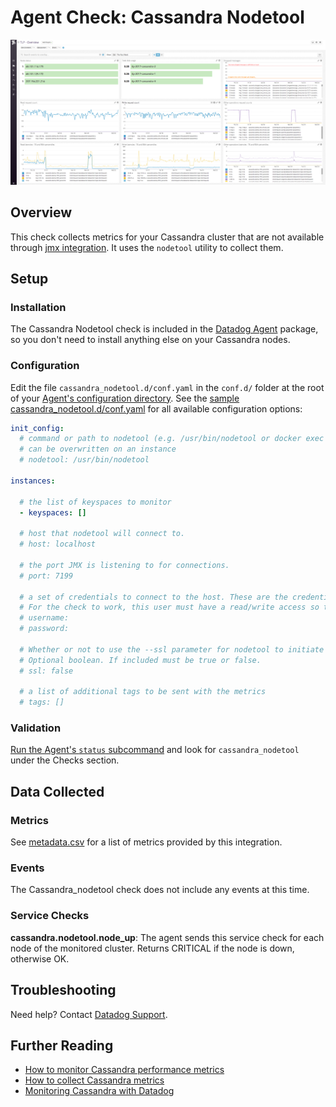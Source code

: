 # Agent Check: Cassandra Nodetool

![Cassandra default dashboard][10]

## Overview

This check collects metrics for your Cassandra cluster that are not available through [jmx integration][1].
It uses the `nodetool` utility to collect them.

## Setup
### Installation

The Cassandra Nodetool check is included in the [Datadog Agent][2] package, so you don't need to install anything else on your Cassandra nodes.

### Configuration

Edit the file `cassandra_nodetool.d/conf.yaml` in the `conf.d/` folder at the root of your [Agent's configuration directory][11].
See the [sample cassandra_nodetool.d/conf.yaml][3] for all available configuration options:

```yaml
init_config:
  # command or path to nodetool (e.g. /usr/bin/nodetool or docker exec container nodetool)
  # can be overwritten on an instance
  # nodetool: /usr/bin/nodetool

instances:

  # the list of keyspaces to monitor
  - keyspaces: []

  # host that nodetool will connect to.
  # host: localhost

  # the port JMX is listening to for connections.
  # port: 7199

  # a set of credentials to connect to the host. These are the credentials for the JMX server.
  # For the check to work, this user must have a read/write access so that nodetool can execute the `status` command
  # username:
  # password:

  # Whether or not to use the --ssl parameter for nodetool to initiate a connection over SSL to the JMX server.
  # Optional boolean. If included must be true or false.
  # ssl: false

  # a list of additional tags to be sent with the metrics
  # tags: []
```

### Validation

[Run the Agent's `status` subcommand][4] and look for `cassandra_nodetool` under the Checks section.

## Data Collected
### Metrics
See [metadata.csv][5] for a list of metrics provided by this integration.

### Events
The Cassandra_nodetool check does not include any events at this time.

### Service Checks

**cassandra.nodetool.node_up**:
The agent sends this service check for each node of the monitored cluster. Returns CRITICAL if the node is down, otherwise OK.

## Troubleshooting
Need help? Contact [Datadog Support][6].

## Further Reading

* [How to monitor Cassandra performance metrics][7]
* [How to collect Cassandra metrics][8]
* [Monitoring Cassandra with Datadog][9]


[1]: https://github.com/DataDog/integrations-core/tree/master/cassandra
[2]: https://app.datadoghq.com/account/settings#agent
[3]: https://github.com/DataDog/integrations-core/blob/master/cassandra_nodetool/datadog_checks/cassandra_nodetool/data/conf.yaml.example
[4]: https://docs.datadoghq.com/agent/faq/agent-commands/#agent-status-and-information
[5]: https://github.com/DataDog/integrations-core/blob/master/cassandra_nodetool/metadata.csv
[6]: https://docs.datadoghq.com/help/
[7]: https://www.datadoghq.com/blog/how-to-monitor-cassandra-performance-metrics/
[8]: https://www.datadoghq.com/blog/how-to-collect-cassandra-metrics/
[9]: https://www.datadoghq.com/blog/monitoring-cassandra-with-datadog/
[10]: https://raw.githubusercontent.com/DataDog/integrations-core/master/cassandra_nodetool/images/cassandra_dashboard.png
[11]: https://docs.datadoghq.com/agent/faq/agent-configuration-files/#agent-configuration-directory
